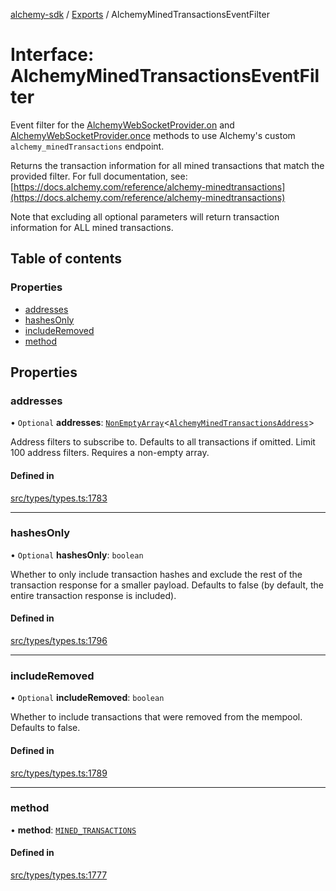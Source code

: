 [alchemy-sdk](../README.md) / [Exports](../modules.md) / AlchemyMinedTransactionsEventFilter

# Interface: AlchemyMinedTransactionsEventFilter

Event filter for the [AlchemyWebSocketProvider.on](../classes/AlchemyWebSocketProvider.md#on) and
[AlchemyWebSocketProvider.once](../classes/AlchemyWebSocketProvider.md#once) methods to use Alchemy's custom
`alchemy_minedTransactions` endpoint.

Returns the transaction information for all mined transactions that match the
provided filter. For full documentation, see:
[https://docs.alchemy.com/reference/alchemy-minedtransactions](https://docs.alchemy.com/reference/alchemy-minedtransactions)

Note that excluding all optional parameters will return transaction
information for ALL mined transactions.

## Table of contents

### Properties

- [addresses](AlchemyMinedTransactionsEventFilter.md#addresses)
- [hashesOnly](AlchemyMinedTransactionsEventFilter.md#hashesonly)
- [includeRemoved](AlchemyMinedTransactionsEventFilter.md#includeremoved)
- [method](AlchemyMinedTransactionsEventFilter.md#method)

## Properties

### addresses

• `Optional` **addresses**: [`NonEmptyArray`](../modules.md#nonemptyarray)<[`AlchemyMinedTransactionsAddress`](../modules.md#alchemyminedtransactionsaddress)\>

Address filters to subscribe to. Defaults to all transactions if omitted.
Limit 100 address filters. Requires a non-empty array.

#### Defined in

[src/types/types.ts:1783](https://github.com/alchemyplatform/alchemy-sdk-js/blob/5fad342/src/types/types.ts#L1783)

___

### hashesOnly

• `Optional` **hashesOnly**: `boolean`

Whether to only include transaction hashes and exclude the rest of the
transaction response for a smaller payload. Defaults to false (by default,
the entire transaction response is included).

#### Defined in

[src/types/types.ts:1796](https://github.com/alchemyplatform/alchemy-sdk-js/blob/5fad342/src/types/types.ts#L1796)

___

### includeRemoved

• `Optional` **includeRemoved**: `boolean`

Whether to include transactions that were removed from the mempool.
Defaults to false.

#### Defined in

[src/types/types.ts:1789](https://github.com/alchemyplatform/alchemy-sdk-js/blob/5fad342/src/types/types.ts#L1789)

___

### method

• **method**: [`MINED_TRANSACTIONS`](../enums/AlchemySubscription.md#mined_transactions)

#### Defined in

[src/types/types.ts:1777](https://github.com/alchemyplatform/alchemy-sdk-js/blob/5fad342/src/types/types.ts#L1777)
